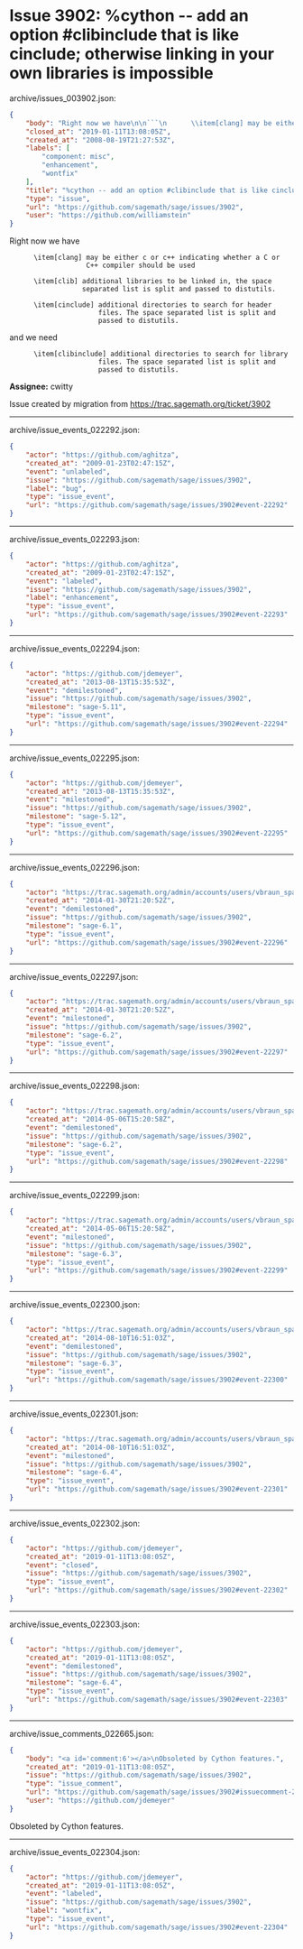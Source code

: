 # Issue 3902: %cython -- add an option #clibinclude that is like cinclude; otherwise linking in your own libraries is impossible

archive/issues_003902.json:
```json
{
    "body": "Right now we have\n\n```\n      \\item[clang] may be either c or c++ indicating whether a C or\n                   C++ compiler should be used\n\n      \\item[clib] additional libraries to be linked in, the space\n                  separated list is split and passed to distutils.\n\n      \\item[cinclude] additional directories to search for header\n                      files. The space separated list is split and\n                      passed to distutils.\n```\nand we need\n\n```\n      \\item[clibinclude] additional directories to search for library\n                      files. The space separated list is split and\n                      passed to distutils.\n```\n\n**Assignee:** cwitty\n\nIssue created by migration from https://trac.sagemath.org/ticket/3902\n\n",
    "closed_at": "2019-01-11T13:08:05Z",
    "created_at": "2008-08-19T21:27:53Z",
    "labels": [
        "component: misc",
        "enhancement",
        "wontfix"
    ],
    "title": "%cython -- add an option #clibinclude that is like cinclude; otherwise linking in your own libraries is impossible",
    "type": "issue",
    "url": "https://github.com/sagemath/sage/issues/3902",
    "user": "https://github.com/williamstein"
}
```
Right now we have

```
      \item[clang] may be either c or c++ indicating whether a C or
                   C++ compiler should be used

      \item[clib] additional libraries to be linked in, the space
                  separated list is split and passed to distutils.

      \item[cinclude] additional directories to search for header
                      files. The space separated list is split and
                      passed to distutils.
```
and we need

```
      \item[clibinclude] additional directories to search for library
                      files. The space separated list is split and
                      passed to distutils.
```

**Assignee:** cwitty

Issue created by migration from https://trac.sagemath.org/ticket/3902





---

archive/issue_events_022292.json:
```json
{
    "actor": "https://github.com/aghitza",
    "created_at": "2009-01-23T02:47:15Z",
    "event": "unlabeled",
    "issue": "https://github.com/sagemath/sage/issues/3902",
    "label": "bug",
    "type": "issue_event",
    "url": "https://github.com/sagemath/sage/issues/3902#event-22292"
}
```



---

archive/issue_events_022293.json:
```json
{
    "actor": "https://github.com/aghitza",
    "created_at": "2009-01-23T02:47:15Z",
    "event": "labeled",
    "issue": "https://github.com/sagemath/sage/issues/3902",
    "label": "enhancement",
    "type": "issue_event",
    "url": "https://github.com/sagemath/sage/issues/3902#event-22293"
}
```



---

archive/issue_events_022294.json:
```json
{
    "actor": "https://github.com/jdemeyer",
    "created_at": "2013-08-13T15:35:53Z",
    "event": "demilestoned",
    "issue": "https://github.com/sagemath/sage/issues/3902",
    "milestone": "sage-5.11",
    "type": "issue_event",
    "url": "https://github.com/sagemath/sage/issues/3902#event-22294"
}
```



---

archive/issue_events_022295.json:
```json
{
    "actor": "https://github.com/jdemeyer",
    "created_at": "2013-08-13T15:35:53Z",
    "event": "milestoned",
    "issue": "https://github.com/sagemath/sage/issues/3902",
    "milestone": "sage-5.12",
    "type": "issue_event",
    "url": "https://github.com/sagemath/sage/issues/3902#event-22295"
}
```



---

archive/issue_events_022296.json:
```json
{
    "actor": "https://trac.sagemath.org/admin/accounts/users/vbraun_spam",
    "created_at": "2014-01-30T21:20:52Z",
    "event": "demilestoned",
    "issue": "https://github.com/sagemath/sage/issues/3902",
    "milestone": "sage-6.1",
    "type": "issue_event",
    "url": "https://github.com/sagemath/sage/issues/3902#event-22296"
}
```



---

archive/issue_events_022297.json:
```json
{
    "actor": "https://trac.sagemath.org/admin/accounts/users/vbraun_spam",
    "created_at": "2014-01-30T21:20:52Z",
    "event": "milestoned",
    "issue": "https://github.com/sagemath/sage/issues/3902",
    "milestone": "sage-6.2",
    "type": "issue_event",
    "url": "https://github.com/sagemath/sage/issues/3902#event-22297"
}
```



---

archive/issue_events_022298.json:
```json
{
    "actor": "https://trac.sagemath.org/admin/accounts/users/vbraun_spam",
    "created_at": "2014-05-06T15:20:58Z",
    "event": "demilestoned",
    "issue": "https://github.com/sagemath/sage/issues/3902",
    "milestone": "sage-6.2",
    "type": "issue_event",
    "url": "https://github.com/sagemath/sage/issues/3902#event-22298"
}
```



---

archive/issue_events_022299.json:
```json
{
    "actor": "https://trac.sagemath.org/admin/accounts/users/vbraun_spam",
    "created_at": "2014-05-06T15:20:58Z",
    "event": "milestoned",
    "issue": "https://github.com/sagemath/sage/issues/3902",
    "milestone": "sage-6.3",
    "type": "issue_event",
    "url": "https://github.com/sagemath/sage/issues/3902#event-22299"
}
```



---

archive/issue_events_022300.json:
```json
{
    "actor": "https://trac.sagemath.org/admin/accounts/users/vbraun_spam",
    "created_at": "2014-08-10T16:51:03Z",
    "event": "demilestoned",
    "issue": "https://github.com/sagemath/sage/issues/3902",
    "milestone": "sage-6.3",
    "type": "issue_event",
    "url": "https://github.com/sagemath/sage/issues/3902#event-22300"
}
```



---

archive/issue_events_022301.json:
```json
{
    "actor": "https://trac.sagemath.org/admin/accounts/users/vbraun_spam",
    "created_at": "2014-08-10T16:51:03Z",
    "event": "milestoned",
    "issue": "https://github.com/sagemath/sage/issues/3902",
    "milestone": "sage-6.4",
    "type": "issue_event",
    "url": "https://github.com/sagemath/sage/issues/3902#event-22301"
}
```



---

archive/issue_events_022302.json:
```json
{
    "actor": "https://github.com/jdemeyer",
    "created_at": "2019-01-11T13:08:05Z",
    "event": "closed",
    "issue": "https://github.com/sagemath/sage/issues/3902",
    "type": "issue_event",
    "url": "https://github.com/sagemath/sage/issues/3902#event-22302"
}
```



---

archive/issue_events_022303.json:
```json
{
    "actor": "https://github.com/jdemeyer",
    "created_at": "2019-01-11T13:08:05Z",
    "event": "demilestoned",
    "issue": "https://github.com/sagemath/sage/issues/3902",
    "milestone": "sage-6.4",
    "type": "issue_event",
    "url": "https://github.com/sagemath/sage/issues/3902#event-22303"
}
```



---

archive/issue_comments_022665.json:
```json
{
    "body": "<a id='comment:6'></a>\nObsoleted by Cython features.",
    "created_at": "2019-01-11T13:08:05Z",
    "issue": "https://github.com/sagemath/sage/issues/3902",
    "type": "issue_comment",
    "url": "https://github.com/sagemath/sage/issues/3902#issuecomment-22665",
    "user": "https://github.com/jdemeyer"
}
```

<a id='comment:6'></a>
Obsoleted by Cython features.



---

archive/issue_events_022304.json:
```json
{
    "actor": "https://github.com/jdemeyer",
    "created_at": "2019-01-11T13:08:05Z",
    "event": "labeled",
    "issue": "https://github.com/sagemath/sage/issues/3902",
    "label": "wontfix",
    "type": "issue_event",
    "url": "https://github.com/sagemath/sage/issues/3902#event-22304"
}
```
